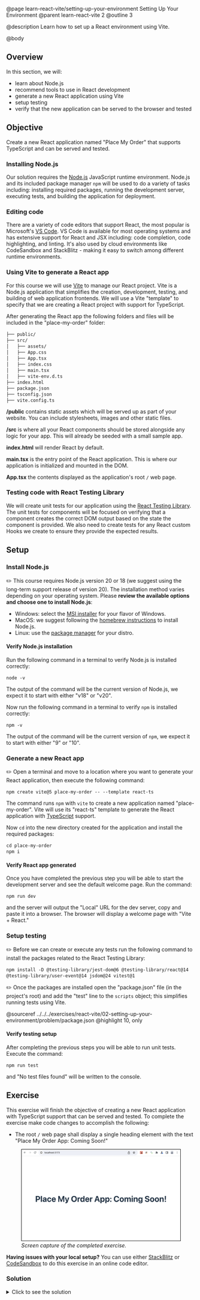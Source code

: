 @page learn-react-vite/setting-up-your-environment Setting Up Your Environment
@parent learn-react-vite 2
@outline 3

@description Learn how to set up a React environment using Vite.

@body

## Overview

In this section, we will:

- learn about Node.js
- recommend tools to use in React development
- generate a new React application using Vite
- setup testing
- verify that the new application can be served to the browser and tested

## Objective

Create a new React application named "Place My Order" that supports TypeScript
and can be served and tested.

### Installing Node.js

Our solution requires the [Node.js](https://nodejs.org/) JavaScript runtime
environment. Node.js and its included package manager `npm` will be used to do a
variety of tasks including: installing required packages, running the
development server, executing tests, and building the application for
deployment.

### Editing code

There are a variety of code editors that support React, the most popular is
Microsoft's [VS Code](https://code.visualstudio.com/). VS Code is available for
most operating systems and has extensive support for React and JSX including:
code completion, code highlighting, and linting. It's also used by cloud
environments like CodeSandbox and StackBlitz - making it easy to switch among
different runtime environments.

### Using Vite to generate a React app

For this course we will use [Vite](https://vitejs.dev) to manage our React
project. Vite is a Node.js application that simplifies the creation,
development, testing, and building of web application frontends. We will use a
Vite "template" to specify that we are creating a React project with support for
TypeScript.

After generating the React app the following folders and files will be included
in the "place-my-order" folder:

```code
├── public/
├── src/
│   ├── assets/
│   ├── App.css
│   ├── App.tsx
│   ├── index.css
│   ├── main.tsx
│   ├── vite-env.d.ts
├── index.html
├── package.json
├── tsconfig.json
├── vite.config.ts
```

**/public** contains static assets which will be served up as part of your
website. You can include stylesheets, images and other static files.

**/src** is where all your React components should be stored alongside any logic
for your app. This will already be seeded with a small sample app.

**index.html** will render React by default.

**main.tsx** is the entry point of the React application. This is where our
application is initialized and mounted in the DOM.

**App.tsx** the contents displayed as the application's root `/` web page.

### Testing code with React Testing Library

We will create unit tests for our application using the [React Testing
Library](https://testing-library.com/docs/react-testing-library/intro/). The
unit tests for components will be focused on verifying that a component creates
the correct DOM output based on the state the component is provided. We also
need to create tests for any React custom Hooks we create to ensure they provide
the expected results.

## Setup

### Install Node.js

✏️ This course requires Node.js version 20 or 18 (we suggest using the long-term
support release of version 20). The installation method varies depending on your
operating system. Please **review the available options and choose one to
install Node.js**:

- Windows: select the [MSI installer](https://nodejs.org/en/download) for your
  flavor of Windows.
- MacOS: we suggest following the [homebrew
  instructions](https://nodejs.org/en/download/package-manager#macos) to install
  Node.js.
- Linux: use the [package
  manager](https://nodejs.org/en/download/package-manager#installing-nodejs-via-package-manager)
  for your distro.

#### Verify Node.js installation

Run the following command in a terminal to verify Node.js is installed correctly:

```shell
node -v
```

The output of the command will be the current version of Node.js, we expect it
to start with either "v18" or "v20".

Now run the following command in a terminal to verify `npm` is installed correctly:

```shell
npm -v
```

The output of the command will be the current version of `npm`, we expect it
to start with either "9" or "10".

### Generate a new React app

✏️ Open a terminal and move to a location where you want to generate your React
application, then execute the following command:

```shell
npm create vite@5 place-my-order -- --template react-ts
```

The command runs `npm` with `vite` to create a new application named
"place-my-order". Vite will use its "react-ts" template to generate the React
application with [TypeScript](https://www.typescriptlang.org/) support.

Now `cd` into the new directory created for the application and install the
required packages:

```shell
cd place-my-order
npm i
```

#### Verify React app generated

Once you have completed the previous step you will be able to start the
development server and see the default welcome page. Run the command:

```shell
npm run dev
```

and the server will output the "Local" URL for the dev server, copy and paste it
into a browser. The browser will display a welcome page with "Vite + React."

### Setup testing

✏️ Before we can create or execute any tests run the following command to
install the packages related to the React Testing Library:

```shell
npm install -D @testing-library/jest-dom@6 @testing-library/react@14 @testing-library/user-event@14 jsdom@24 vitest@1
```

✏️ Once the packages are installed open the "package.json" file (in the
project's root) and add the "test" line to the `scripts` object; this simplifies
running tests using Vite.

@sourceref ../../../exercises/react-vite/02-setting-up-your-environment/problem/package.json
@highlight 10, only

#### Verify testing setup

After completing the previous steps you will be able to run unit tests.
Execute the command:

```shell
npm run test
```

and "No test files found" will be written to the console.

## Exercise

This exercise will finish the objective of creating a new React application with
TypeScript support that can be served and tested. To complete the exercise make
code changes to accomplish the following:

- The root `/` web page shall display a single heading element with the text
  "Place My Order App: Coming Soon!"

<figure>
  <img alt="A web browser displaying the root page of the newly created application served by the dev server. The page displays a single level 1 heading with the text 'Place My Order App: Coming Soon!'" src="/static/img/react-vite/setting-up-your-environment_solution_screen-capture.png" style="border: solid black 1px" width="600px" />
  <figcaption style="font-style: italic">
    Screen capture of the completed exercise.
  </figcaption>
</figure>

<strong>Having issues with your local setup?</strong> You can use either [StackBlitz](https://stackblitz.com/fork/github/bitovi/academy/tree/main/exercises/react-vite/02-setting-up-your-environment/problem?file=src/App.tsx) or [CodeSandbox](https://codesandbox.io/p/devbox/github/bitovi/academy/tree/main/exercises/react-vite/02-setting-up-your-environment/problem?file=src/App.tsx) to do this exercise in an online code editor.

### Solution

<details>

<summary>Click to see the solution</summary>

1. In your code editor open the file `src/App.tsx`
2. Delete all the `import` lines **except** `import "./App.css";`.
3. Delete the line `const [count, setCount] = useState(0)`
4. Replace the value of the return statement to be a single `<h1>` element
5. The source code of App.tsx should now look like the example below.

@diff ../../../exercises/react-vite/02-setting-up-your-environment/problem/src/App.tsx ../../../exercises/react-vite/02-setting-up-your-environment/solution/src/App.tsx only

<strong>Having issues with your local setup?</strong> See the solution in [StackBlitz](https://stackblitz.com/fork/github/bitovi/academy/tree/main/exercises/react-vite/02-setting-up-your-environment/solution?file=src/App.tsx) or [CodeSandbox](https://codesandbox.io/p/devbox/github/bitovi/academy/tree/main/exercises/react-vite/02-setting-up-your-environment/solution?file=src/App.tsx).

</details>
